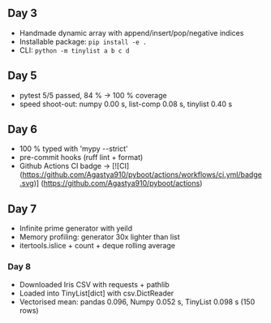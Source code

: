## Day 3
- Handmade dynamic array with append/insert/pop/negative indices
- Installable package: `pip install -e .`
- CLI: `python -m tinylist a b c d`


## Day 5
- pytest 5/5 passed, 84 % → 100 % coverage
- speed shoot-out: numpy 0.00 s, list-comp 0.08 s, tinylist 0.40 s

## Day 6 

- 100 % typed with 'mypy --strict'
- pre-commit hooks (ruff lint + format)
- Github Actions CI badge -> [![CI]
  (https://github.com/Agastya910/pyboot/actions/workflows/ci.yml/badge.svg)]
  (https://github.com/Agastya910/pyboot/actions)

## Day 7 
- Infinite prime generator with yeild
- Memory profiling: generator 30x lighter than list
- itertools.islice + count + deque rolling average


### Day 8 
- Downloaded Iris CSV with requests + pathlib
- Loaded into TinyList[dict] with csv.DictReader
- Vectorised mean: pandas 0.096, Numpy 0.052 s, TinyList 0.098 s (150 rows) 